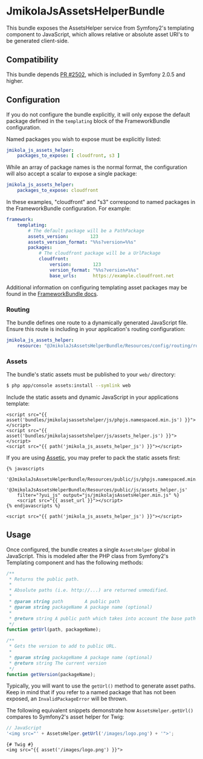 # JmikolaJsAssetsHelperBundle

This bundle exposes the AssetsHelper service from Symfony2's templating
component to JavaScript,  which allows relative or absolute asset URI's to be
generated client-side.

## Compatibility

This bundle depends [PR #2502][], which is included in Symfony 2.0.5 and higher.

## Configuration

If you do not configure the bundle explicitly, it will only expose the default
package defined in the `templating` block of the FrameworkBundle configuration.

Named packages you wish to expose must be explicitly listed:

```yml
jmikola_js_assets_helper:
    packages_to_expose: [ cloudfront, s3 ]
```

While an array of package names is the normal format, the configuration will
also accept a scalar to expose a single package:

```yml
jmikola_js_assets_helper:
    packages_to_expose: cloudfront
```

In these examples, "cloudfront" and "s3" correspond to named packages in the
FrameworkBundle configuration. For example:

```yml
framework:
    templating:
        # The default package will be a PathPackage
        assets_version:        123
        assets_version_format: "%%s?version=%%s"
        packages:
            # The cloudfront package will be a UrlPackage
            cloudfront:
                version:        123
                version_format: "%%s?version=%%s"
                base_urls:      https://example.cloudfront.net
```

Additional information on configuring templating asset packages may be found in
the [FrameworkBundle docs][].

### Routing

The bundle defines one route to a dynamically generated JavaScript file. Ensure
this route is including in your application's routing configuration: 

```yml
jmikola_js_assets_helper:
    resource: "@JmikolaJsAssetsHelperBundle/Resources/config/routing/routing.xml"
```

### Assets

The bundle's static assets must be published to your `web/` directory:

```bash
$ php app/console assets:install --symlink web
```

Include the static assets and dynamic JavaScript in your applications template:

```jinja
<script src="{{ asset('bundles/jmikolajsassetshelper/js/phpjs.namespaced.min.js') }}"></script>
<script src="{{ asset('bundles/jmikolajsassetshelper/js/assets_helper.js') }}"></script>
<script src="{{ path('jmikola_js_assets_helper_js') }}"></script>
```

If you are using [Assetic][], you may prefer to pack the static assets first:

```jinja
{% javascripts
    '@JmikolaJsAssetsHelperBundle/Resources/public/js/phpjs.namespaced.min.js'
    '@JmikolaJsAssetsHelperBundle/Resources/public/js/assets_helper.js'
    filter="?yui_js" output="js/jmikolajsAssetsHelper.min.js" %}
    <script src="{{ asset_url }}"></script>
{% endjavascripts %}

<script src="{{ path('jmikola_js_assets_helper_js') }}"></script>
```

## Usage

Once configured, the bundle creates a single `AssetsHelper` global in JavaScript.
This is modeled after the PHP class from Symfony2's Templating component and
has the following methods:

```js
/**
 * Returns the public path.
 *
 * Absolute paths (i.e. http://...) are returned unmodified.
 *
 * @param string path        A public path
 * @param string packageName A package name (optional)
 *
 * @return string A public path which takes into account the base path and URL path
 */
function getUrl(path, packageName);

/**
 * Gets the version to add to public URL.
 *
 * @param string packageName A package name (optional)
 * @return string The current version
 */
function getVersion(packageName);
```

Typically, you will want to use the `getUrl()` method to generate asset paths.
Keep in mind that if you refer to a named package that has not been exposed, an
`InvalidPackageError` will be thrown.

The following equivalent snippets demonstrate how `AssetsHelper.getUrl()`
compares to Symfony2's asset helper for Twig: 

```js
// JavaScript
'<img src="' + AssetsHelper.getUrl('/images/logo.png') + '">';
```

```jinja
{# Twig #}
<img src="{{ asset('/images/logo.png') }}">
```

  [PR #2502]: https://github.com/symfony/symfony/pull/2502
  [FrameworkBundle docs]: http://symfony.com/doc/current/reference/configuration/framework.html#templating
  [Assetic]: https://github.com/kriswallsmith/assetic
